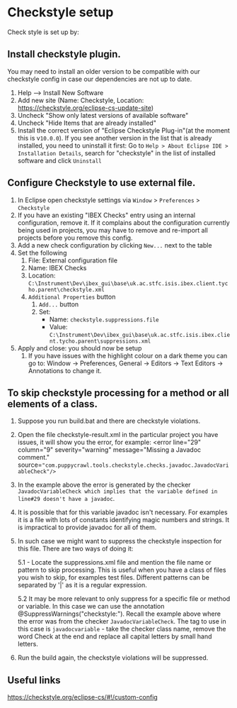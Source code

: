 # Checkstyle setup

Check style is set up by:

## Install checkstyle plugin.
You may need to install an older version to be compatible with our checkstyle config in case our dependencies are not up to date. 
    
1. Help --> Install New Software
1. Add new site (Name: Checkstyle, Location: https://checkstyle.org/eclipse-cs-update-site)
1. Uncheck "Show only latest versions of available software"
1. Uncheck "Hide Items that are already installed"
1. Install the correct version of "Eclipse Checkstyle Plug-in"(at the moment this is v`10.0.0`). If you see another version in the list that is already installed, you need to uninstall it first: Go to `Help > About Eclipse IDE > Installation Details`, search for "checkstyle" in the list of installed software and click `Uninstall`

## Configure Checkstyle to use external file.

1. In Eclipse open checkstyle settings via `Window` > `Preferences` > `Checkstyle`
1. If you have an existing "IBEX Checks" entry using an internal configuration, remove it. If it complains about the configuration currently being used in projects, you may have to remove and re-import all projects before you remove this config.
1. Add a new check configuration by clicking `New...` next to the table
1. Set the following
    1. File: External configuration file
    1. Name: IBEX Checks
    1. Location: `C:\Instrument\Dev\ibex_gui\base\uk.ac.stfc.isis.ibex.client.tycho.parent\checkstyle.xml`
    1. `Additional Properties` button
        1. `Add...` button
        1. Set:
            - Name: `checkstyle.suppressions.file`
            - Value: `C:\Instrument\Dev\ibex_gui\base\uk.ac.stfc.isis.ibex.client.tycho.parent\suppressions.xml`
1. Apply and close: you should now be setup
    1. If you have issues with the highlight colour on a dark theme you can go to: Window -> Preferences, General -> Editors -> Text Editors -> Annotations to change it.

## To skip checkstyle processing for a method or all elements of a class.

1. Suppose you run build.bat and there are checkstyle violations.
2. Open the file checkstyle-result.xml in the particular project you have issues, it will show you the error, for example: <error line="29" column="9" severity="warning" message="Missing a Javadoc comment." source=`"com.puppycrawl.tools.checkstyle.checks.javadoc.JavadocVariableCheck"/>`
3. In the example above the error is generated by the checker `JavadocVariableCheck which implies that the variable defined in line#29 doesn't have a javadoc`.
4. It is possible that for this variable javadoc isn't necessary. For examples it is a file with lots of constants identifying magic numbers and strings. It is impractical to provide javadoc for all of them.
5. In such case we might want to suppress the checkstyle inspection for this file. There are two ways of doing it:

    5.1 - Locate the suppressions.xml file and mention the file name or pattern to skip processing. This is useful when you have a class of files you wish to skip, for examples test files. Different patterns can be separated by '|' as it is a regular expression.

    5.2 It may be more relevant to only suppress for a specific file or method or variable. In this case we can use the annotation @SuppressWarnings("checkstyle:<SOMETAGHERE>"). Recall the example above where the error was from the checker `JavadocVariableCheck`. The tag to use in this case is `javadocvariable` - take the checker class name, remove the word Check at the end and replace all capital letters by small hand letters.

6. Run the build again, the checkstyle violations will be suppressed.

## Useful links

https://checkstyle.org/eclipse-cs/#!/custom-config